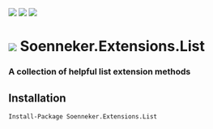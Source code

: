 [![](https://img.shields.io/nuget/v/Soenneker.Extensions.List.svg?style=for-the-badge)](https://www.nuget.org/packages/Soenneker.Extensions.List/)
[![](https://img.shields.io/github/actions/workflow/status/soenneker/soenneker.extensions.list/publish.yml?style=for-the-badge)](https://github.com/soenneker/soenneker.extensions.list/actions/workflows/publish.yml)
[![](https://img.shields.io/nuget/dt/Soenneker.Extensions.List.svg?style=for-the-badge)](https://www.nuget.org/packages/Soenneker.Extensions.List/)

# ![](https://user-images.githubusercontent.com/4441470/224455560-91ed3ee7-f510-4041-a8d2-3fc093025112.png) Soenneker.Extensions.List
### A collection of helpful list extension methods

## Installation

```
Install-Package Soenneker.Extensions.List
```
